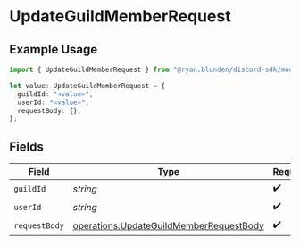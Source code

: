 # UpdateGuildMemberRequest

## Example Usage

```typescript
import { UpdateGuildMemberRequest } from "@ryan.blunden/discord-sdk/models/operations";

let value: UpdateGuildMemberRequest = {
  guildId: "<value>",
  userId: "<value>",
  requestBody: {},
};
```

## Fields

| Field                                                                                              | Type                                                                                               | Required                                                                                           | Description                                                                                        |
| -------------------------------------------------------------------------------------------------- | -------------------------------------------------------------------------------------------------- | -------------------------------------------------------------------------------------------------- | -------------------------------------------------------------------------------------------------- |
| `guildId`                                                                                          | *string*                                                                                           | :heavy_check_mark:                                                                                 | N/A                                                                                                |
| `userId`                                                                                           | *string*                                                                                           | :heavy_check_mark:                                                                                 | N/A                                                                                                |
| `requestBody`                                                                                      | [operations.UpdateGuildMemberRequestBody](../../models/operations/updateguildmemberrequestbody.md) | :heavy_check_mark:                                                                                 | N/A                                                                                                |